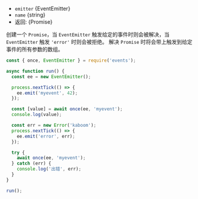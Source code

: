 <!-- YAML
added: v11.13.0
-->
* `emitter` {EventEmitter}
* `name` {string}
* 返回: {Promise}

创建一个 `Promise`，当 `EventEmitter` 触发给定的事件时则会被解决，当 `EventEmitter` 触发 `'error'` 时则会被拒绝。 
解决 `Promise` 时将会带上触发到给定事件的所有参数的数组。

```js
const { once, EventEmitter } = require('events');

async function run() {
  const ee = new EventEmitter();

  process.nextTick(() => {
    ee.emit('myevent', 42);
  });

  const [value] = await once(ee, 'myevent');
  console.log(value);

  const err = new Error('kaboom');
  process.nextTick(() => {
    ee.emit('error', err);
  });

  try {
    await once(ee, 'myevent');
  } catch (err) {
    console.log('出错', err);
  }
}

run();
```











